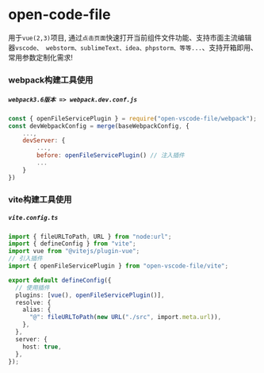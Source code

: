 # open-code-file

用于`vue(2,3)`项目, 通过`点击页面`快速打开当前组件文件功能、支持市面主流编辑器`vscode、 webstorm、sublimeText、idea、phpstorm、等等...`、支持开箱即用、常用参数定制化需求!


### webpack构建工具使用
##### `webpack3.6版本 => webpack.dev.conf.js`
```js
const { openFileServicePlugin } = require("open-vscode-file/webpack");
const devWebpackConfig = merge(baseWebpackConfig, {
    ...,
    devServer: {
        ...,
        before: openFileServicePlugin() // 注入插件
        ...
    }
})
```


### vite构建工具使用
 ##### `vite.config.ts`
```ts
import { fileURLToPath, URL } from "node:url";
import { defineConfig } from "vite";
import vue from "@vitejs/plugin-vue";
// 引入插件
import { openFileServicePlugin } from "open-vscode-file/vite";

export default defineConfig({
  // 使用插件
  plugins: [vue(), openFileServicePlugin()],
  resolve: {
    alias: {
      "@": fileURLToPath(new URL("./src", import.meta.url)),
    },
  },
  server: {
    host: true,
  },
});

```

